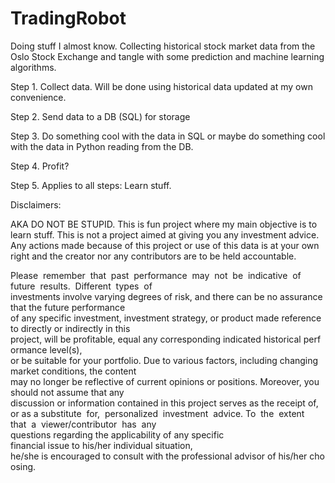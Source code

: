# TradingRobot
Doing stuff I almost know.
Collecting historical stock market data from the Oslo Stock Exchange and tangle with some prediction and machine learning algorithms.


Step 1. Collect data.
Will be done using historical data updated at my own convenience.


Step 2. Send data to a DB (SQL) for storage

Step 3. Do something cool with the data in SQL or maybe do something cool with the data in Python reading from the DB.

Step 4. Profit?

Step 5. Applies to all steps: Learn stuff.

Disclaimers: 

AKA DO NOT BE STUPID. This is fun project where my main objective is to learn stuff.
This is not a project aimed at giving you any investment advice.
Any actions made because of this project or use of this data is at your own right and the creator nor any contributors are to be held accountable. 


Please  remember  that  past  performance  may  not  be  indicative  of  future  results.  Different  types  of 
investments involve varying degrees of risk, and there can be no assurance that the future performance 
of any specific investment, investment strategy, or product made reference to directly or indirectly in this 
project, will be profitable, equal any corresponding indicated historical performance level(s), 
or be suitable for your portfolio. Due to various factors, including changing market conditions, the content 
may no longer be reflective of current opinions or positions. Moreover, you should not assume that any 
discussion or information contained in this project serves as the receipt of, or as a substitute 
for,  personalized  investment  advice. To  the  extent  that  a  viewer/contributor  has  any 
questions regarding the applicability of any specific financial issue to his/her individual situation, 
he/she is encouraged to consult with the professional advisor of his/her choosing.